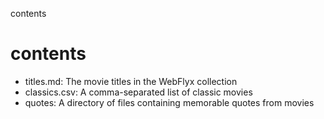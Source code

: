 contents
# contents
- titles.md: The movie titles in the WebFlyx collection
- classics.csv: A comma-separated list of classic movies
- quotes: A directory of files containing memorable quotes from movies
